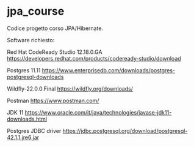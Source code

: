 # jpa_course
Codice progetto corso JPA/Hibernate.

Software richiesto:

Red Hat CodeReady Studio 12.18.0.GA
https://developers.redhat.com/products/codeready-studio/download

Postgres 11.11
https://www.enterprisedb.com/downloads/postgres-postgresql-downloads   

Wildfly-22.0.0.Final
https://wildfly.org/downloads/

Postman
https://www.postman.com/

JDK 11
https://www.oracle.com/it/java/technologies/javase-jdk11-downloads.html

Postgres JDBC driver
https://jdbc.postgresql.org/download/postgresql-42.1.1.jre6.jar

